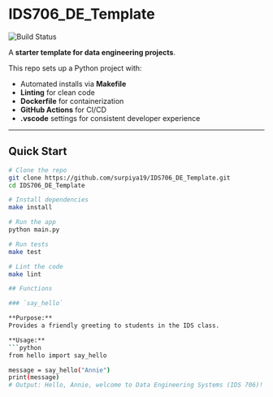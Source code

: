 # IDS706_DE_Template
![Build Status](https://github.com/surpiya19/IDS706_DE_Template/actions/workflows/main.yml/badge.svg?branch=main)

A **starter template for data engineering projects**.  

This repo sets up a Python project with:
- Automated installs via **Makefile**
- **Linting** for clean code
- **Dockerfile** for containerization
- **GitHub Actions** for CI/CD
- **.vscode** settings for consistent developer experience  

---

## Quick Start  

```bash
# Clone the repo
git clone https://github.com/surpiya19/IDS706_DE_Template.git
cd IDS706_DE_Template

# Install dependencies
make install

# Run the app
python main.py

# Run tests
make test

# Lint the code
make lint

## Functions

### `say_hello`

**Purpose:**  
Provides a friendly greeting to students in the IDS class.

**Usage:**
```python
from hello import say_hello

message = say_hello("Annie")
print(message)
# Output: Hello, Annie, welcome to Data Engineering Systems (IDS 706)!



